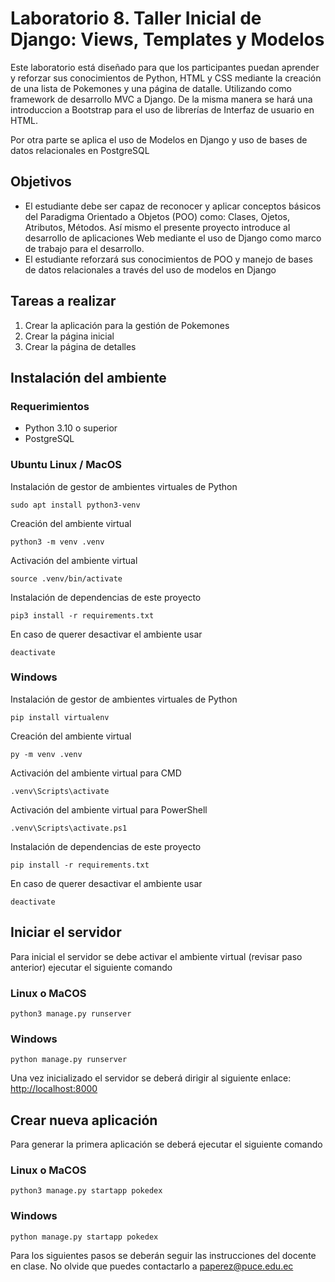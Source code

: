 # Laboratorio 8. Taller Inicial de Django: Views, Templates y Modelos

Este laboratorio está diseñado para que los participantes puedan aprender y reforzar sus conocimientos de Python, HTML y CSS mediante la creación de una lista de Pokemones y una página de datalle. Utilizando como framework de desarrollo MVC a Django. De la misma manera se hará una introduccion a Bootstrap para el uso de librerías de Interfaz de usuario en HTML.

Por otra parte se aplica el uso de Modelos en Django y uso de bases de datos relacionales en PostgreSQL

## Objetivos 
- El estudiante debe ser capaz de reconocer y aplicar conceptos básicos del Paradigma Orientado a Objetos (POO) como: Clases, Ojetos, Atributos, Métodos. Así mismo el presente proyecto introduce al desarrollo de aplicaciones Web mediante el uso de Django como marco de trabajo para el desarrollo.
- El estudiante reforzará sus conocimientos de POO y manejo de bases de datos relacionales a través del uso de modelos en Django

## Tareas a realizar
1. Crear la aplicación para la gestión de Pokemones
2. Crear la página inicial
3. Crear la página de detalles

## Instalación del ambiente

### Requerimientos

- Python 3.10 o superior
- PostgreSQL

### Ubuntu Linux / MacOS
Instalación de gestor de ambientes virtuales de Python
~~~
sudo apt install python3-venv
~~~
Creación del ambiente virtual
~~~
python3 -m venv .venv
~~~
Activación del ambiente virtual
~~~
source .venv/bin/activate
~~~
Instalación de dependencias de este proyecto
~~~
pip3 install -r requirements.txt
~~~
En caso de querer desactivar el ambiente usar
~~~
deactivate
~~~
### Windows
Instalación de gestor de ambientes virtuales de Python
~~~
pip install virtualenv
~~~
Creación del ambiente virtual
~~~
py -m venv .venv
~~~
Activación del ambiente virtual para CMD
~~~
.venv\Scripts\activate
~~~
Activación del ambiente virtual para PowerShell
~~~
.venv\Scripts\activate.ps1
~~~
Instalación de dependencias de este proyecto
~~~
pip install -r requirements.txt
~~~
En caso de querer desactivar el ambiente usar
~~~
deactivate
~~~

## Iniciar el servidor

Para inicial el servidor se debe activar el ambiente virtual (revisar paso anterior) ejecutar el siguiente comando

### Linux o MaCOS
~~~
python3 manage.py runserver
~~~
### Windows
~~~
python manage.py runserver
~~~

Una vez inicializado el servidor se deberá dirigir al siguiente enlace: <http://localhost:8000>

## Crear nueva aplicación

Para generar la primera aplicación se deberá ejecutar el siguiente comando

### Linux o MaCOS
~~~
python3 manage.py startapp pokedex
~~~
### Windows
~~~
python manage.py startapp pokedex
~~~

Para los siguientes pasos se deberán seguir las instrucciones del docente en clase. No olvide que puedes contactarlo a <paperez@puce.edu.ec>